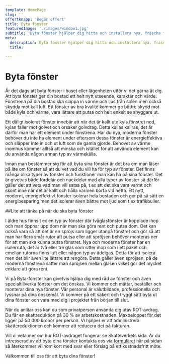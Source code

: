 ```yaml
---
template: HomePage
slug: ''
offertknapp: 'Begär offert'
title: Byta fönster
featuredImage: './images/window1.jpg'
subtitle: 'Byta fönster hjälper dig hitta och installera nya, fräscha fönster i din bostad. Ring eller maila, eller använd vårat formulär.'
meta:
  description: Byta fönster hjälper dig hitta och installera nya, fräscha fönster i din bostad. Kontakta oss för gratis offert idag! Ring eller maila, eller använd vårat formulär.
  title: 

---
```


# Byta fönster

Är det dags att byta fönster i huset eller lägenheten utför vi det gärna åt dig. Att byta fönster ger din bostad ett helt nytt utseende, karaktär och värde. Fönstrena på din bostad ska släppa in värme och ljus från solen men också skydda mot kall luft. Ett fönster av bra kvalité kommer ge bättre skydd mot både kyla och värme, vara lättare att putsa och helt enkelt se snyggare ut. 

Ett dåligt isolerat fönster innebär att när det är kallt ute kyls fönstret ned, kylan faller mot golvet och orsaker golvdrag. Detta kallas kallras, det är därför man har ett element under fönstrena. Har du nya, moderna fönster behöver du inte ha element under eftersom dessa fönster är energieffektiva och släpper inte in och ut luft som de gamla gjorde. Behovet av värme inomhus kommer alltså att minska och istället för att använda element kan du använda någon annan typ av värmekälla. 

Innan man bestämmer sig för att byta sina fönster är det bra om man läser på lite om fönster så att du vet vad du vill ha för typ av fönster. Det finns många olika typer av fönster och funktioner man kan ha på sina fönster. Det är givetvis både fördelar och nackdelar med alla typer av fönster så därför gäller det att veta vad man vill satsa på, t ex att det ska vara varmt och skönt inne när det är kallt och hålla värmen borta vid hetta. Ett nytt, modernt, enerigeffektivt fönster isolerar hela bostaden och ger på så sätt en energibesparing men det isolerar även bättre mot ljud som t ex trafikbuller. 

##Lite att tänka på när du ska byta fönster

I äldre hus finns t ex en typ av fönster där tvåglasfönster är kopplade ihop och man öppnar upp dom när man ska göra rent och putsa dom. Det kan också vara så att det är en spröjs som ligger utanpå fönstret och gör så att man har flera smår rutor att putsa eller att spröjsen behöver monteras ner för att man ska kunna putsa fönstret. Nya och moderna fönster har en isolerruta, det är två eller tre glas som sitter ihop som i ett paket och emellan rutorna finns luft eller någon typ av ädelgas. Detta för att isolera men det blir även lite lättare att rengöra. Detta gäller även spröjsen, på de moderna fönstrena sätter man spröjsen mellan glasen vilket gör det mycket enklare att göra rent. 


Vi på Byta-fönster kan givetvis hjälpa dig med råd av fönster och även specialtillverka fönster om det önskas. Vi kommer och måttar, beställer och monterar dina nya fönster. Vår personal är välutbildade, professionella och lyssnar på dina önskemål. Vi kommer på ett säkert och tryggt sätt byta ut dina fönster och vara med dig i projektet från början till slut. 

När du anlitar oss kan du som privatperson använda dig utav ROT-avdrag. Du får en skattreduktion på 30 % av arbetskostnaden. Maxbeloppet för det ligger på 50 000 kronor per person. Vi hjälper er att administrera skattereduktionen och kommer att reducera det på fakturan. 

Vill ni veta mer om hur ROT-avdraget fungerar se Skatteverkets sida. 
Är du intresserad av att byta dina fönster kontakta oss via [formuläret](/offert) här på sidan så återkommer vi inom kort med svar eller förslag på ett kostnadsfritt möte. 

Välkommen till oss för att byta dina fönster!
